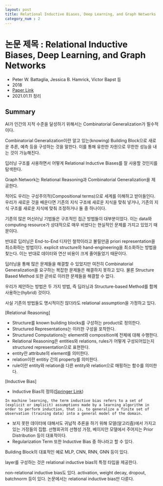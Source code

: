 ```yaml
---
layout: post
title: Relational Inductive Biases, Deep Learning, and Graph Networks
category_num : 2
---
```


# 논문 제목 : Relational Inductive Biases, Deep Learning, and Graph Networks

- Peter W. Battaglia, Jessica B. Hamrick, Victor Bapst 등
- 2018
- [Paper Link](<https://arxiv.org/pdf/1806.01261.pdf>)
- 2021.01.11 정리

## Summary

AI가 인간의 지적 수준을 달성하기 위해서는 Combinatorial Generalization가 필수적이다.

Combinatorial Generalization이란 알고 있는(knowing) Building Block으로 새로운 추론, 예측 등을 구성하는 것을 말한다. 이를 통해 유한한 자원으로 무한한 성능을 내는 것이 가능해진다.

딥러닝 구조를 사용하면서 어떻게 Relational Inductive Biases를 잘 사용할 것인지를 탐색한다.

Graph Network는 Relational Reasoning과 Combinatorial Generalization을 제공한다.

적어도 우리는 구성주의적(Compositional terms)으로 세계를 이해하고 받아들인다. 우리가 새로운 것을 배운다면 기존의 지식 구조에 새로운 지식을 맞춰 넣거나, 기존의 지식 구조를 새로운 지식에 맞춰 조정하거나 둘 중 하나이다.

기존의 많은 머신러닝 기법들은 구조적인 접근 방법들이 대부분이었다. 이는 data와 computing resource가 상대적으로 매우 비쌌다는 현실적인 문제를 가지고 있었기 때문이다.

반대로 딥러닝은 End-to-End 디자인 철학이라고 불릴만큼 priori representation을 최소화하는 방법이다. explicit structure와 hand-engineering을 최소화하는 방법을 찾는다. 이는 반대로 데이터와 연산 비용이 크게 줄어들었기 때문이다.

딥러닝을 통해 많은 문제들을 해결할 수 있었지만 여전히 Combinatorial Generalization을 요구하는 복잡한 문제들은 해결하지 못하고 있다. 물론 Structure Based Method 또한 곧바로 이러한 문제들을 해결할 수 없다.

우리가 제안하는 방법은 두 가지 방법, 즉 딥러닝과 Structure-based Method를 함께 사용하는(hybrid) 것이다.

사실 기존의 방법들도 명시적이진 않더라도 relational assumption을 가정하고 있다.

[Relational Reasoning]

- Structure를 known building blocks를 구성하는 product로 정의한다.
- Structured Representations는 이러한 구성을 포착한다.
- Structured Computations는 element와 composition에 전체에 대해 수행한다.
- Relational Reasoning은 entities와 relations, rules가 어떻게 구성되어있는지 structured representation으로 표현한다.
- entity란 attribute의 element를 의미한다.
- relation이란 entitiy 간의 property를 의미한다.
- rule이란 entity와 relation을 다른 entity와 relation으로 매핑하는 함수를 의미한다.

[Inductive Bias]

- Inductive Bias의 정의([Springer Link](<https://link.springer.com/referenceworkentry/10.1007%2F978-1-4419-9863-7_927>))

```
In machine learning, the term inductive bias refers to a set of (explicit or implicit) assumptions made by a learning algorithm in order to perform induction, that is, to generalize a finite set of observation (training data) into a general model of the domain.
```

- 보지 못한 데이터에 대해서도 귀납적 추론을 하기 위해 모델(알고리즘)에서 가지고 있는 가정들의 집합. 선형회귀의 선형성 가정, 베이지안 모델에서 주어지는 Prior Distribution 등이 대표적이다.
- Regularization Term 또한 Inductive Bias 중 하나라고 할 수 있다.

Building Block의 대표적인 예로 MLP, CNN, RNN, GNN 등이 있다.

layer를 구성하는 것은 relational inductive bias의 특정 타입을 제공한다.

non-relational inductive bias도 있다. activation, weight decay, dropout, batchnorm 등이 있다. 논문에서는 relational inductive bias만 다룬다.
